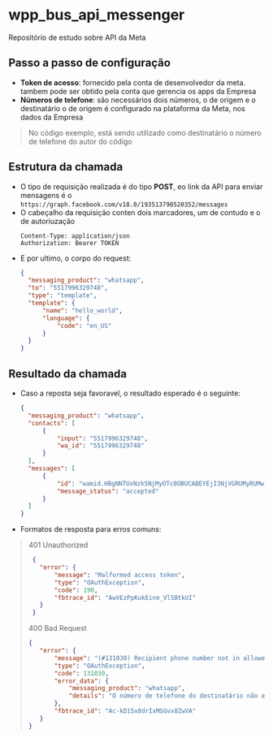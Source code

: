# wpp_bus_api_messenger
Repositório de estudo sobre API da Meta 

## Passo a passo de configuração
- **Token de acesso**: fornecido pela conta de desenvolvedor da meta.
  tambem pode ser obtido pela conta que gerencia os apps da Empresa
- **Números de telefone**: são necessários dois números, o de origem e o destinatário
  o de origem é configurado na plataforma da Meta, nos dados da Empresa
> No código exemplo, está sendo utilizado como destinatário o número de telefone do autor do código

## Estrutura da chamada
- O tipo de requisição realizada é do tipo **POST**, eo link da API para enviar mensagens é o
  ``https://graph.facebook.com/v18.0/193513790520352/messages``
- O cabeçalho da requisição conten dois marcadores, um de contudo e o de autoriuzação
  ```
  Content-Type: application/json
  Authorization: Bearer TOKEN
  ```
- E por ultimo, o corpo do request:
  ```JSON
  {
    "messaging_product": "whatsapp",
    "to": "5517996329748",
    "type": "template",
    "template": {
        "name": "hello_world",
        "language": {
            "code": "en_US"
        }
    }
  }
  ```
## Resultado da chamada
- Caso a reposta seja favoravel, o resultado esperado é o seguinte:
  ```JSON
  {
    "messaging_product": "whatsapp",
    "contacts": [
        {
            "input": "5517996329748",
            "wa_id": "5517996329748"
        }
    ],
    "messages": [
        {
            "id": "wamid.HBgNNTUxNzk5NjMyOTc0OBUCABEYEjI3NjVGRUMyRUMwNDhBQjUwQgA=",
            "message_status": "accepted"
        }
    ]
  }
  ```
- Formatos de resposta para erros comuns:
> 401 Unauthorized 
>```JSON
>  {
>    "error": {
>        "message": "Malformed access token",
>        "type": "OAuthException",
>        "code": 190,
>        "fbtrace_id": "AwVEzPpKukEine_Vl5BtkUI"
>    }
>  }
>```
>400 Bad Request
>```JSON
> {
>    "error": {
>        "message": "(#131030) Recipient phone number not in allowed list",
>        "type": "OAuthException",
>        "code": 131030,
>        "error_data": {
>            "messaging_product": "whatsapp",
>            "details": "O número de telefone do destinatário não está na lista de permissão: Adicione o telefone do destinatário à lista de destinatários e tente novamente."
>        },
>        "fbtrace_id": "Ac-kD15x8drIxMSGvx8ZwVA"
>    }
>}
> ```

